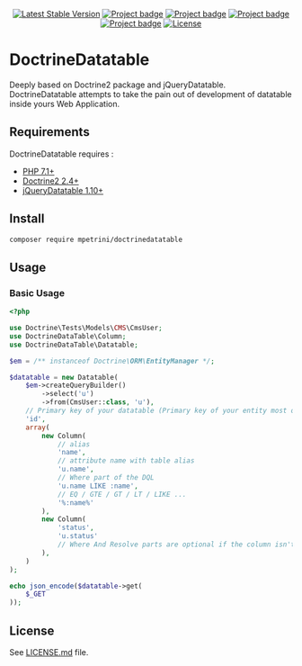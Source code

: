 <p align="center">
<a href="https://packagist.org/packages/mpetrini/doctrinedatatable"><img src="https://poser.pugx.org/mpetrini/doctrinedatatable/v/stable.svg" alt="Latest Stable Version"></a>
<a class="append-right-8" href="https://codeclimate.com/github/mathieupetrini/doctrinedatatable/maintainability" rel="noopener noreferrer" target="_blank"><img alt="Project badge" aria-hidden="true" class="project-badge" src="https://api.codeclimate.com/v1/badges/2610efbb2a769e72c4e8/maintainability"></a>
<a class="append-right-8" href="https://scrutinizer-ci.com/g/mathieupetrini/doctrinedatatable" rel="noopener noreferrer" target="_blank"><img alt="Project badge" aria-hidden="true" class="project-badge" src="https://scrutinizer-ci.com/g/mathieupetrini/doctrinedatatable/badges/quality-score.png?b=master"></a>
<a class="append-right-8" href="https://gitlab.com/mpetrini/doctrinedatatable" rel="noopener noreferrer" target="_blank"><img alt="Project badge" aria-hidden="true" class="project-badge" src="https://gitlab.com/mpetrini/doctrinedatatable/badges/master/coverage.svg"></a>
<a class="append-right-8" href="https://gitlab.com/mpetrini/doctrinedatatable" rel="noopener noreferrer" target="_blank"><img alt="Project badge" aria-hidden="true" class="project-badge" src="https://gitlab.com/mpetrini/doctrinedatatable/badges/master/pipeline.svg"></a>
<a href="https://packagist.org/packages/mpetrini/doctrinedatatable"><img src="https://poser.pugx.org/mpetrini/doctrinedatatable/license.svg" alt="License"></a>
</p>

# DoctrineDatatable

Deeply based on Doctrine2 package and jQueryDatatable. DoctrineDatatable attempts to take the pain out of development of 
datatable inside yours Web Application.

## Requirements

DoctrineDatatable requires : 

* <a href="http://php.net/">PHP 7.1+</a>
* <a href="https://github.com/doctrine/doctrine2">Doctrine2 2.4+</a>
* <a href="https://github.com/DataTables/DataTables">jQueryDatatable 1.10+</a>

## Install

```bash
composer require mpetrini/doctrinedatatable
```

## Usage

### Basic Usage

```php
<?php

use Doctrine\Tests\Models\CMS\CmsUser;
use DoctrineDataTable\Column;
use DoctrineDataTable\Datatable;

$em = /** instanceof Doctrine\ORM\EntityManager */;

$datatable = new Datatable(
    $em->createQueryBuilder()
        ->select('u')
        ->from(CmsUser::class, 'u'),
    // Primary key of your datatable (Primary key of your entity most of the time)
    'id',
    array(
        new Column(
            // alias
            'name',
            // attribute name with table alias
            'u.name',
            // Where part of the DQL
            'u.name LIKE :name',
            // EQ / GTE / GT / LT / LIKE ...
            '%:name%'
        ),
        new Column(
            'status',
            'u.status'
            // Where And Resolve parts are optional if the column isn't filtered
        ),
    )
);

echo json_encode($datatable->get(
    $_GET
));
```

## License

See <a href="https://gitlab.com/mpetrini/doctrinedatatable/blob/master/LICENSE">LICENSE.md</a> file.
